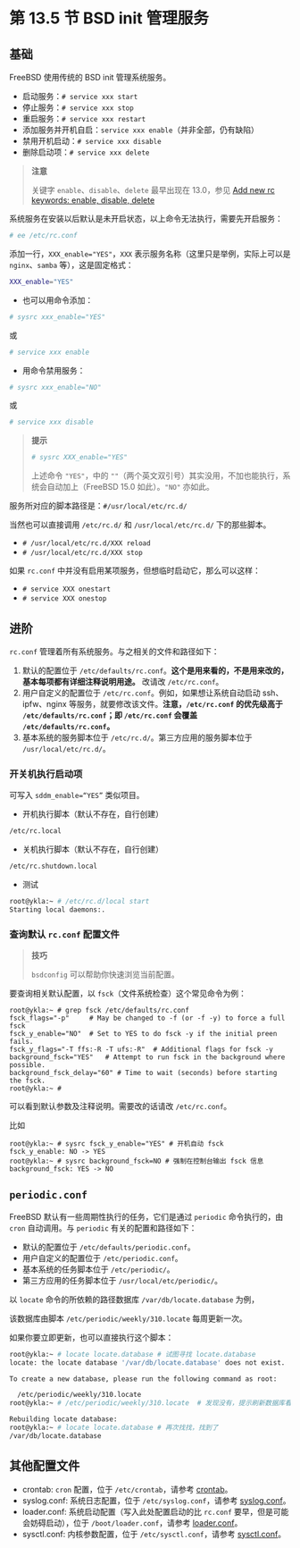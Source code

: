 # 第 13.5 节 BSD init 管理服务

## 基础

FreeBSD 使用传统的 BSD init 管理系统服务。

- 启动服务：`# service xxx start`
- 停止服务：`# service xxx stop`
- 重启服务：`# service xxx restart`
- 添加服务并开机自启：`service xxx enable`（并非全部，仍有缺陷）
- 禁用开机启动：`# service xxx disable`
- 删除启动项：`# service xxx delete`

>**注意**
>
>关键字 `enable`、`disable`、`delete` 最早出现在 13.0，参见 [Add new rc keywords: enable, disable, delete](https://reviews.freebsd.org/D17113)


系统服务在安装以后默认是未开启状态，以上命令无法执行，需要先开启服务：

```sh
# ee /etc/rc.conf
```

添加一行，`XXX_enable="YES"`，`XXX` 表示服务名称（这里只是举例，实际上可以是 `nginx`、`samba` 等），这是固定格式：

```sh
XXX_enable="YES"
```

- 也可以用命令添加：

```sh
# sysrc xxx_enable="YES"
```

或

```sh
# service xxx enable
```

- 用命令禁用服务：

```sh
# sysrc xxx_enable="NO"
```

或

```sh
# service xxx disable
```

>**提示**
>
>```sh
># sysrc XXX_enable="YES"
>```
>
>上述命令 `"YES"`，中的 `""`（两个英文双引号）其实没用，不加也能执行，系统会自动加上（FreeBSD 15.0 如此）。`"NO"` 亦如此。

服务所对应的脚本路径是：`#/usr/local/etc/rc.d/`

当然也可以直接调用 `/etc/rc.d/` 和 `/usr/local/etc/rc.d/` 下的那些脚本。

- `# /usr/local/etc/rc.d/XXX reload`
- `# /usr/local/etc/rc.d/XXX stop`

如果 `rc.conf` 中并没有启用某项服务，但想临时启动它，那么可以这样：

- `# service XXX onestart`
- `# service XXX onestop`


## 进阶

`rc.conf` 管理着所有系统服务。与之相关的文件和路径如下：

1. 默认的配置位于 `/etc/defaults/rc.conf`。**这个是用来看的，不是用来改的，基本每项都有详细注释说明用途。** 改请改 `/etc/rc.conf`。
2. 用户自定义的配置位于 `/etc/rc.conf`。例如，如果想让系统自动启动 ssh、ipfw、nginx 等服务，就要修改该文件。**注意，`/etc/rc.conf` 的优先级高于 `/etc/defaults/rc.conf`；即 `/etc/rc.conf` 会覆盖 `/etc/defaults/rc.conf`。**
3. 基本系统的服务脚本位于 `/etc/rc.d/`。第三方应用的服务脚本位于 `/usr/local/etc/rc.d/`。

### 开关机执行启动项

可写入 `sddm_enable=“YES”` 类似项目。

- 开机执行脚本（默认不存在，自行创建）

```sh
/etc/rc.local
```

- 关机执行脚本（默认不存在，自行创建）

```sh
/etc/rc.shutdown.local
```

- 测试

```sh
root@ykla:~ # /etc/rc.d/local start
Starting local daemons:.
```

### 查询默认 `rc.conf` 配置文件

>**技巧**
>
>`bsdconfig` 可以帮助你快速浏览当前配置。

要查询相关默认配置，以 `fsck`（文件系统检查）这个常见命令为例：

```
root@ykla:~ # grep fsck /etc/defaults/rc.conf
fsck_flags="-p"		# May be changed to -f (or -f -y) to force a full fsck
fsck_y_enable="NO"	# Set to YES to do fsck -y if the initial preen fails.
fsck_y_flags="-T ffs:-R -T ufs:-R"	# Additional flags for fsck -y
background_fsck="YES"	# Attempt to run fsck in the background where possible.
background_fsck_delay="60" # Time to wait (seconds) before starting the fsck.
root@ykla:~ # 
```

可以看到默认参数及注释说明。需要改的话请改 `/etc/rc.conf`。

比如

```
root@ykla:~ # sysrc fsck_y_enable="YES" # 开机自动 fsck
fsck_y_enable: NO -> YES
root@ykla:~ # sysrc background_fsck=NO # 强制在控制台输出 fsck 信息
background_fsck: YES -> NO
```


## `periodic.conf`

FreeBSD 默认有一些周期性执行的任务，它们是通过 `periodic` 命令执行的，由 `cron` 自动调用。与 `periodic` 有关的配置和路径如下：

- 默认的配置位于 `/etc/defaults/periodic.conf`。
- 用户自定义的配置位于 `/etc/periodic.conf`。
- 基本系统的任务脚本位于 `/etc/periodic/`。
- 第三方应用的任务脚本位于 `/usr/local/etc/periodic/`。

以 `locate` 命令的所依赖的路径数据库 `/var/db/locate.database` 为例，

该数据库由脚本 `/etc/periodic/weekly/310.locate` 每周更新一次。

如果你要立即更新，也可以直接执行这个脚本：

```sh
root@ykla:~ # locate locate.database # 试图寻找 locate.database
locate: the locate database '/var/db/locate.database' does not exist.

To create a new database, please run the following command as root:

  /etc/periodic/weekly/310.locate
root@ykla:~ # /etc/periodic/weekly/310.locate  # 发现没有，提示刷新数据库看看

Rebuilding locate database:
root@ykla:~ # locate locate.database # 再次找找，找到了
/var/db/locate.database
```


## 其他配置文件

- crontab: `cron` 配置，位于 `/etc/crontab`，请参考 [crontab](https://man.freebsd.org/cgi/man.cgi?crontab(5))。
- syslog.conf: 系统日志配置，位于 `/etc/syslog.conf`，请参考 [syslog.conf](https://man.freebsd.org/cgi/man.cgi?query=syslog.conf)。
- loader.conf: 系统启动配置（写入此处配置启动的比 `rc.conf` 要早，但是可能会妨碍启动），位于 `/boot/loader.conf`，请参考 [loader.conf](https://man.freebsd.org/cgi/man.cgi?query=loader.conf)。
- sysctl.conf: 内核参数配置，位于 `/etc/sysctl.conf`，请参考 [sysctl.conf](https://man.freebsd.org/cgi/man.cgi?query=sysctl.conf)。
